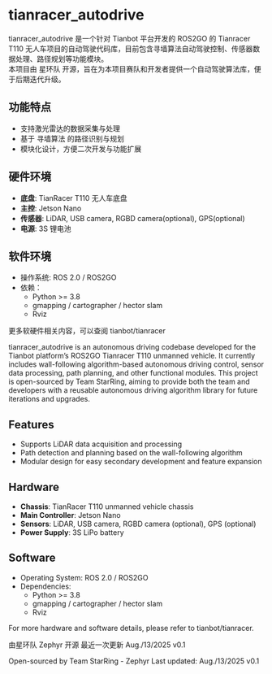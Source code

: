 # tianracer_autodrive

tianracer_autodrive 是一个针对 Tianbot 平台开发的 ROS2GO 的 Tianracer T110 无人车项目的自动驾驶代码库，目前包含寻墙算法自动驾驶控制、传感器数据处理、路径规划等功能模块。  
本项目由 星环队 开源，旨在为本项目赛队和开发者提供一个自动驾驶算法库，便于后期迭代升级。

## 功能特点
- 支持激光雷达的数据采集与处理
- 基于 寻墙算法 的路径识别与规划
- 模块化设计，方便二次开发与功能扩展

## 硬件环境
- **底盘**: TianRacer T110 无人车底盘
- **主控**: Jetson Nano
- **传感器**: LiDAR, USB camera, RGBD camera(optional), GPS(optional)
- **电源**: 3S 锂电池

## 软件环境
- 操作系统: ROS 2.0 / ROS2GO
- 依赖：
  - Python >= 3.8
  - gmapping / cartographer / hector slam
  - Rviz

更多软硬件相关内容，可以查阅 tianbot/tianracer

tianracer_autodrive is an autonomous driving codebase developed for the Tianbot platform’s ROS2GO Tianracer T110 unmanned vehicle.
It currently includes wall-following algorithm-based autonomous driving control, sensor data processing, path planning, and other functional modules.
This project is open-sourced by Team StarRing, aiming to provide both the team and developers with a reusable autonomous driving algorithm library for future iterations and upgrades.

## Features
- Supports LiDAR data acquisition and processing
- Path detection and planning based on the wall-following algorithm
- Modular design for easy secondary development and feature expansion

## Hardware
- **Chassis**: TianRacer T110 unmanned vehicle chassis
- **Main Controller**: Jetson Nano
- **Sensors**: LiDAR, USB camera, RGBD camera (optional), GPS (optional)
- **Power Supply**: 3S LiPo battery

## Software
- Operating System: ROS 2.0 / ROS2GO
- Dependencies:
  - Python >= 3.8
  - gmapping / cartographer / hector slam
  - Rviz

For more hardware and software details, please refer to tianbot/tianracer.

由星环队 Zephyr 开源
最近一次更新 Aug./13/2025 v0.1

Open-sourced by Team StarRing - Zephyr
Last updated: Aug./13/2025 v0.1
